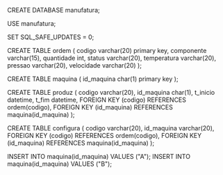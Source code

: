 CREATE DATABASE manufatura;

USE manufatura;

SET SQL_SAFE_UPDATES = 0;

CREATE TABLE ordem (
	codigo varchar(20) primary key,
	componente varchar(15),
    quantidade int,
    status varchar(20),
    temperatura varchar(20),
    pressao varchar(20),
    velocidade varchar(20)
);

CREATE TABLE maquina (
	id_maquina char(1) primary key
);

CREATE TABLE produz (
	codigo varchar(20),
    id_maquina char(1),
    t_inicio datetime,
    t_fim datetime,
    FOREIGN KEY (codigo) REFERENCES ordem(codigo),
    FOREIGN KEY (id_maquina) REFERENCES maquina(id_maquina)
);	

CREATE TABLE configura (
	codigo varchar(20),
    id_maquina varchar(20),
    FOREIGN KEY (codigo) REFERENCES ordem(codigo),
    FOREIGN KEY (id_maquina) REFERENCES maquina(id_maquina)
);

INSERT INTO maquina(id_maquina) VALUES ("A");
INSERT INTO maquina(id_maquina) VALUES ("B");